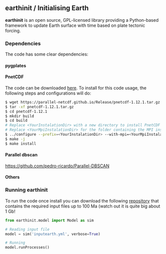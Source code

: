 ## earthinit / Initialising Earth

**earthinit** is an open source, GPL-licensed library providing a  Python-based framework to update Earth surface with time based on plate tectonic forcing.

### Dependencies

The code has some clear dependencies:

#### pygplates

#### PnetCDF
The code can be downloaded [here](https://parallel-netcdf.github.io/wiki/Download.html).
To install for this code usage, the following steps and configurations will do:
```sh
$ wget https://parallel-netcdf.github.io/Release/pnetcdf-1.12.1.tar.gz
$ tar -xf pnetcdf-1.12.1.tar.gz
$ cd pnetcdf-1.12.1
$ mkdir build
$ cd build
# Replace <YourInstalationDir> with a new directory to install PnetCDF to
# Replace <YourMpiInstalationDir> for the folder containing the MPI instalation
$ ../configure --prefix=<YourInstalationDir> --with-mpi=<YourMpiInstalationDir> CC=mpicc --enable-shared
$ make -j
$ make install
```

#### Parallel dbscan

https://github.com/pedro-ricardo/Parallel-DBSCAN


#### Others

### Running earthinit

To run the code once install you can download the following [repository](https://cloudstor.aarnet.edu.au/plus/s/e4aTt4kJGL9IApq) that contains the required input files up to 100 Ma (watch out it is quite big about 1 Gb!

```python
from earthinit.model import Model as sim

# Reading input file
model = sim('inputearth.yml', verbose=True)

# Running
model.runProcesses()

```

